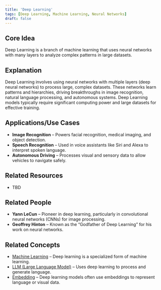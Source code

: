 ```yaml
---
title: 'Deep Learning'
tags: [Deep Learning, Machine Learning, Neural Networks]
draft: false
---
```


## Core Idea
Deep Learning is a branch of machine learning that uses neural networks with many layers to analyze complex patterns in large datasets.

## Explanation
Deep Learning involves using neural networks with multiple layers (deep neural networks) to process large, complex datasets. These networks learn patterns and hierarchies, driving breakthroughs in image recognition, natural language processing, and autonomous systems. Deep Learning models typically require significant computing power and large datasets for effective training.

## Applications/Use Cases
- **Image Recognition** – Powers facial recognition, medical imaging, and object detection.
- **Speech Recognition** – Used in voice assistants like Siri and Alexa to interpret spoken language.
- **Autonomous Driving** – Processes visual and sensory data to allow vehicles to navigate safely.

## Related Resources
- TBD

## Related People
- **Yann LeCun** – Pioneer in deep learning, particularly in convolutional neural networks (CNNs) for image processing.
- **Geoffrey Hinton** – Known as the “Godfather of Deep Learning” for his work on neural networks.

## Related Concepts
- [Machine Learning](../machine_learning) – Deep learning is a specialized form of machine learning.
- [LLM (Large Language Model)](../llm) – Uses deep learning to process and generate language.
- [Embedding](../embedding) – Deep learning models often use embeddings to represent language or visual data.
